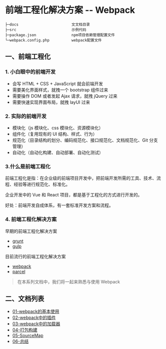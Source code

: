 # 前端工程化解决方案 -- Webpack

```
├─docs                        文文档目录
├─src                         示例代码
├─package.json                npm项目依赖管理配置文件
└─webpack.config.php          webpack配置文件
```

## 一、前端工程化
### 1. 小白眼中的前端开发

- 会写 HTML + CSS + JavaScript 就会前端开发
- 需要美化界面样式，就拽一个 bootstrap 组件过来
- 需要操作 DOM 或者发起 Ajax 请求，就拽 jQuery 过来
- 需要快速实现界面布局，就拽 layUI 过来

### 2. 实际的前端开发

- 模块化（js 模块化、css 模块化、资源模块化）
- 组件化（复用现有的 UI 结构、样式、行为）
- 规范化（目录结构的划分、编码规范化、接口规范化、文档规范化、Git 分支管理）
- 自动化（自动化构建、自动部署、自动化测试）

### 3.什么是前端工程化

前端工程化是指：在企业级的前端项目开发中，把前端开发所需的工具、技术、流程、经验等进行规范化、标准化。

企业开发中的 Vue 和 React 项目，都是基于工程化的方式进行开发的。

好处：前端开发自成体系，有一套标准开发方案和流程。

### 4. 前端工程化解决方案

早期的前端工程化解决方案

- [grunt](https://www.gruntjs.net)
- [gulp](https://www.gulpjs.com.cn)

目前流行的前端工程化解决方案

- [webpack](https://www.webpackjs.com)
- [parcel](https://zh.parceljs.org)

> 在本系列文档中，我们将一起来熟悉与使用 Webpack

## 二、文档列表
- [01-webpack的基本使用](./docs/01-webpack-basic.md)
- [02-webpack中的插件](./docs/02-webpack-plugin.md)
- [03-webpack中的加载器](./docs/03-webpack-loader.md)
- [04-打包构建](./docs/04-build.md)
- [05-SourceMap](./docs/05-sourcemap.md)
- [06-总结](./docs/06-summary.md)





